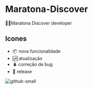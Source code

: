 # Maratona-Discover
:man_technologist:Maratona Discover developer

## Icones

- :package: nova funcionalidade
- :up: atualização
- :beetle: correção de bug
- :checkered_flag: release

![github-small](file:///C:/wamp64/www/maratona-discover/img/max.jpg)






